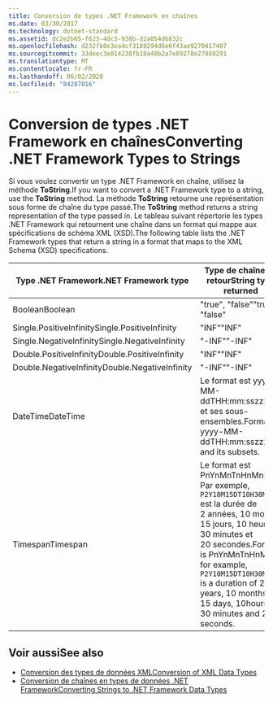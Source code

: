 ```yaml
---
title: Conversion de types .NET Framework en chaînes
ms.date: 03/30/2017
ms.technology: dotnet-standard
ms.assetid: dc2e2b65-f623-4dc3-938b-d2a054d6832c
ms.openlocfilehash: d232fb0e3ea4cf3189294d6e6f43ae9270417407
ms.sourcegitcommit: 33deec3e814238fb18a49b2a7e89278e27888291
ms.translationtype: MT
ms.contentlocale: fr-FR
ms.lasthandoff: 06/02/2020
ms.locfileid: "84287816"
---
```

# <a name="converting-net-framework-types-to-strings"></a><span data-ttu-id="dde18-102">Conversion de types .NET Framework en chaînes</span><span class="sxs-lookup"><span data-stu-id="dde18-102">Converting .NET Framework Types to Strings</span></span>
<span data-ttu-id="dde18-103">Si vous voulez convertir un type .NET Framework en chaîne, utilisez la méthode **ToString**.</span><span class="sxs-lookup"><span data-stu-id="dde18-103">If you want to convert a .NET Framework type to a string, use the **ToString** method.</span></span> <span data-ttu-id="dde18-104">La méthode **ToString** retourne une représentation sous forme de chaîne du type passé.</span><span class="sxs-lookup"><span data-stu-id="dde18-104">The **ToString** method returns a string representation of the type passed in.</span></span> <span data-ttu-id="dde18-105">Le tableau suivant répertorie les types .NET Framework qui retournent une chaîne dans un format qui mappe aux spécifications de schéma XML (XSD).</span><span class="sxs-lookup"><span data-stu-id="dde18-105">The following table lists the .NET Framework types that return a string in a format that maps to the XML Schema (XSD) specifications.</span></span>  
  
|<span data-ttu-id="dde18-106">Type .NET Framework</span><span class="sxs-lookup"><span data-stu-id="dde18-106">.NET Framework type</span></span>|<span data-ttu-id="dde18-107">Type de chaîne de retour</span><span class="sxs-lookup"><span data-stu-id="dde18-107">String type returned</span></span>|  
|-------------------------|--------------------------|  
|<span data-ttu-id="dde18-108">Boolean</span><span class="sxs-lookup"><span data-stu-id="dde18-108">Boolean</span></span>|<span data-ttu-id="dde18-109">"true", "false"</span><span class="sxs-lookup"><span data-stu-id="dde18-109">"true", "false"</span></span>|  
|<span data-ttu-id="dde18-110">Single.PositiveInfinity</span><span class="sxs-lookup"><span data-stu-id="dde18-110">Single.PositiveInfinity</span></span>|<span data-ttu-id="dde18-111">"INF"</span><span class="sxs-lookup"><span data-stu-id="dde18-111">"INF"</span></span>|  
|<span data-ttu-id="dde18-112">Single.NegativeInfinity</span><span class="sxs-lookup"><span data-stu-id="dde18-112">Single.NegativeInfinity</span></span>|<span data-ttu-id="dde18-113">"-INF"</span><span class="sxs-lookup"><span data-stu-id="dde18-113">"-INF"</span></span>|  
|<span data-ttu-id="dde18-114">Double.PositiveInfinity</span><span class="sxs-lookup"><span data-stu-id="dde18-114">Double.PositiveInfinity</span></span>|<span data-ttu-id="dde18-115">"INF"</span><span class="sxs-lookup"><span data-stu-id="dde18-115">"INF"</span></span>|  
|<span data-ttu-id="dde18-116">Double.NegativeInfinity</span><span class="sxs-lookup"><span data-stu-id="dde18-116">Double.NegativeInfinity</span></span>|<span data-ttu-id="dde18-117">"-INF"</span><span class="sxs-lookup"><span data-stu-id="dde18-117">"-INF"</span></span>|  
|<span data-ttu-id="dde18-118">DateTime</span><span class="sxs-lookup"><span data-stu-id="dde18-118">DateTime</span></span>|<span data-ttu-id="dde18-119">Le format est yyyy-MM-ddTHH:mm:sszzzzzz et ses sous-ensembles.</span><span class="sxs-lookup"><span data-stu-id="dde18-119">Format is yyyy-MM-ddTHH:mm:sszzzzzz and its subsets.</span></span>|  
|<span data-ttu-id="dde18-120">Timespan</span><span class="sxs-lookup"><span data-stu-id="dde18-120">Timespan</span></span>|<span data-ttu-id="dde18-121">Le format est PnYnMnTnHnMnS. Par exemple, `P2Y10M15DT10H30M20S` est la durée de 2 années, 10 mois, 15 jours, 10 heures, 30 minutes et 20 secondes.</span><span class="sxs-lookup"><span data-stu-id="dde18-121">Format is PnYnMnTnHnMnS, for example, `P2Y10M15DT10H30M20S` is a duration of 2 years, 10 months, 15 days, 10hours, 30 minutes and 20 seconds.</span></span>|  
  
## <a name="see-also"></a><span data-ttu-id="dde18-122">Voir aussi</span><span class="sxs-lookup"><span data-stu-id="dde18-122">See also</span></span>

- [<span data-ttu-id="dde18-123">Conversion des types de données XML</span><span class="sxs-lookup"><span data-stu-id="dde18-123">Conversion of XML Data Types</span></span>](conversion-of-xml-data-types.md)
- [<span data-ttu-id="dde18-124">Conversion de chaînes en types de données .NET Framework</span><span class="sxs-lookup"><span data-stu-id="dde18-124">Converting Strings to .NET Framework Data Types</span></span>](converting-strings-to-dotnet-data-types.md)
